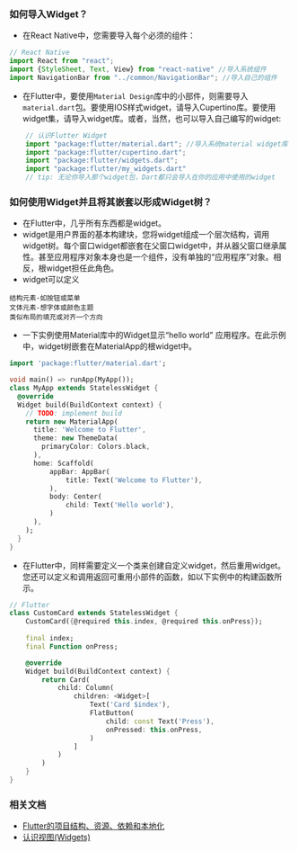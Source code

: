 ### 如何导入Widget？
- 在React Native中，您需要导入每个必须的组件：

```javascript
// React Native
import React from "react";
import {StyleSheet, Text, View} from "react-native" //导入系统组件
import NavigationBar from "../common/NavigationBar"; //导入自己的组件
```
- 在Flutter中，要使用`Material Design`库中的小部件，则需要导入`material.dart`包。要使用IOS样式widget，请导入Cupertino库。要使用widget集，请导入widget库。或者，当然，也可以导入自己编写的widget:

```javascript
    // 认识Flutter Widget
    import "package:flutter/material.dart"; //导入系统material widget库
    import "package:flutter/cupertino.dart";
    import "package:flutter/widgets.dart";
    import "package:flutter/my_widgets.dart"
    // tip: 无论你导入那个widget包，Dart都只会导入在你的应用中使用的widget
```

### 如何使用Widget并且将其嵌套以形成Widget树？
- 在Flutter中，几乎所有东西都是widget。
- widget是用户界面的基本构建块，您将widget组成一个层次结构，调用widget树。每个窗口widget都嵌套在父窗口widget中，并从器父窗口继承属性。甚至应用程序对象本身也是一个组件，没有单独的“应用程序”对象。相反，根widget担任此角色。
- widget可以定义
```
结构元素-如按钮或菜单
文体元素-想字体或颜色主题
类似布局的填充或对齐一个方向
```
- 一下实例使用Material库中的Widget显示“hello world” 应用程序。在此示例中，widget树嵌套在MaterialApp的根widget中。
```dart
import 'package:flutter/material.dart';

void main() => runApp(MyApp());
class MyApp extends StatelessWidget {
  @override
  Widget build(BuildContext context) {
    // TODO: implement build
    return new MaterialApp(
      title: 'Welcome to Flutter',
      theme: new ThemeData(
        primaryColor: Colors.black,
      ),
      home: Scaffold(
          appBar: AppBar(
              title: Text('Welcome to Flutter'),
          ),
          body: Center(
              child: Text('Hello world'),
          )
      ),
    );
  }
}
```
- 在Flutter中，同样需要定义一个类来创建自定义widget，然后重用widget。您还可以定义和调用返回可重用小部件的函数，如以下实例中的构建函数所示。
```dart
// Flutter
class CustomCard extends StatelessWidget {
    CustomCard({@required this.index, @required this.onPress});
    
    final index;
    final Function onPress;

    @override
    Widget build(BuildContext context) {
        return Card(
            child: Column(
                children: <Widget>[
                    Text('Card $index'),
                    FlatButton(
                        child: const Text('Press'),
                        onPressed: this.onPress,
                    )
                ]
            )
        )
    }
}

```


### 相关文档 
- [Flutter的项目结构、资源、依赖和本地化](http://www.devio.org/2019/04/02/flutter-project-structure-resources-dependencies-and-localization/)
- [认识视图(Widgets)](http://www.devio.org/2019/03/16/flutter-views/)